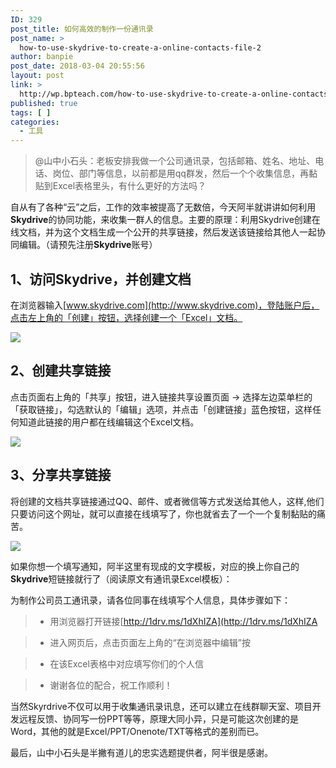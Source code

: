 ```yaml
---
ID: 329
post_title: 如何高效的制作一份通讯录
post_name: >
  how-to-use-skydrive-to-create-a-online-contacts-file-2
author: banpie
post_date: 2018-03-04 20:55:56
layout: post
link: >
  http://wp.bpteach.com/how-to-use-skydrive-to-create-a-online-contacts-file-2/
published: true
tags: [ ]
categories:
  - 工具
---
```

> @山中小石头：老板安排我做一个公司通讯录，包括邮箱、姓名、地址、电话、岗位、部门等信息，以前都是用qq群发，然后一个个收集信息，再黏贴到Excel表格里头，有什么更好的方法吗？

自从有了各种“云”之后，工作的效率被提高了无数倍，今天阿半就讲讲如何利用**Skydrive**的协同功能，来收集一群人的信息。主要的原理：利用Skydrive创建在线文档，并为这个文档生成一个公开的共享链接，然后发送该链接给其他人一起协同编辑。（请预先注册**Skydrive**账号）

## 1、访问Skydrive，并创建文档

在浏览器输入[www.skydrive.com](http://www.skydrive.com)，登陆账户后，点击左上角的「创建」按钮，选择创建一个「Excel」文档。

![](http://mmbiz.qpic.cn/mmbiz/z3T1vlHdIXicEHyEZDn9az89GibKrQiclQlZFU7z5YzK7xg0Sicq2yiaOOQ8GXnnGE5Cm1WCnicd47kic58EwCLpYSWbQ/0)

## 2、创建共享链接

点击页面右上角的「共享」按钮，进入链接共享设置页面 -&gt; 选择左边菜单栏的「获取链接」，勾选默认的「编辑」选项，并点击「创建链接」蓝色按钮，这样任何知道此链接的用户都在线编辑这个Excel文档。

![](http://mmbiz.qpic.cn/mmbiz/z3T1vlHdIXicEHyEZDn9az89GibKrQiclQlWKD6dSH7RDicgll67W9YU50f4NYyTEBDlTzWYBERpDtNaJWjnbSuM8A/0)

## 3、分享共享链接

将创建的文档共享链接通过QQ、邮件、或者微信等方式发送给其他人，这样,他们只要访问这个网址，就可以直接在线填写了，你也就省去了一个一个复制黏贴的痛苦。

![](http://mmbiz.qpic.cn/mmbiz/z3T1vlHdIXicEHyEZDn9az89GibKrQiclQlibpls6nch7ibQcFlAIbPC3TJkUicwSqkMibdBDbwcey5fTMd3P2uoDrvpw/0)

如果你想一个填写通知，阿半这里有现成的文字模板，对应的换上你自己的**Skydrive**短链接就行了（阅读原文有通讯录Excel模板）：

为制作公司员工通讯录，请各位同事在线填写个人信息，具体步骤如下：

> *   用浏览器打开链接[http://1drv.ms/1dXhIZA](http://1drv.ms/1dXhIZA

> *   进入网页后，点击页面左上角的“在浏览器中编辑”按

> *   在该Excel表格中对应填写你们的个人信

> *   谢谢各位的配合，祝工作顺利！

当然Skyrdrive不仅可以用于收集通讯录讯息，还可以建立在线群聊天室、项目开发远程反馈、协同写一份PPT等等，原理大同小异，只是可能这次创建的是Word，其他的就是Excel/PPT/Onenote/TXT等格式的差别而已。

最后，山中小石头是半撇有道儿的忠实选题提供者，阿半很是感谢。